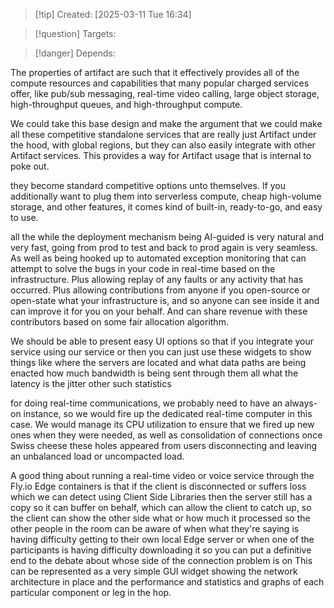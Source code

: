 
>[!tip] Created: [2025-03-11 Tue 16:34]

>[!question] Targets: 

>[!danger] Depends: 

The properties of artifact are such that it effectively provides all of the compute resources and capabilities that many popular charged services offer, like pub/sub messaging, real-time video calling, large object storage, high-throughput queues, and high-throughput compute. 

We could take this base design and make the argument that we could make all these competitive standalone services that are really just Artifact under the hood, with global regions, but they can also easily integrate with other Artifact services. This provides a way for Artifact usage that is internal to poke out. 

they become standard competitive options unto themselves. If you additionally want to plug them into serverless compute, cheap high-volume storage, and other features, it comes kind of built-in, ready-to-go, and easy to use. 

all the while the deployment mechanism being AI-guided is very natural and very fast, going from prod to test and back to prod again is very seamless. As well as being hooked up to automated exception monitoring that can attempt to solve the bugs in your code in real-time based on the infrastructure. Plus allowing replay of any faults or any activity that has occurred. Plus allowing contributions from anyone if you open-source or open-state what your infrastructure is, and so anyone can see inside it and can improve it for you on your behalf. And can share revenue with these contributors based on some fair allocation algorithm. 

We should be able to present easy UI options so that if you integrate your service using our service or then you can just use these widgets to show things like where the servers are located and what data paths are being enacted how much bandwidth is being sent through them all what the latency is the jitter other such statistics 

for doing real-time communications, we probably need to have an always-on instance, so we would fire up the dedicated real-time computer in this case. We would manage its CPU utilization to ensure that we fired up new ones when they were needed, as well as consolidation of connections once Swiss cheese these holes appeared from users disconnecting and leaving an unbalanced load or uncompacted load. 

A good thing about running a real-time video or voice service through the Fly.io Edge containers is that if the client is disconnected or suffers loss which we can detect using Client Side Libraries then the server still has a copy so it can buffer on behalf, which can allow the client to catch up, so the client can show the other side what or how much it processed so the other people in the room can be aware of when what they're saying is having difficulty getting to their own local Edge server or when one of the participants is having difficulty downloading it so you can put a definitive end to the debate about whose side of the connection problem is on This can be represented as a very simple GUI widget showing the network architecture in place and the performance and statistics and graphs of each particular component or leg in the hop. 